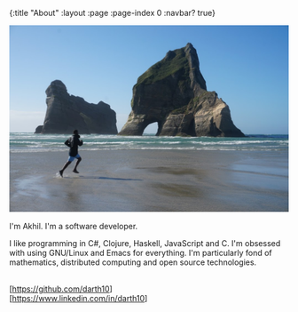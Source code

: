 {:title "About"
 :layout :page
 :page-index 0
 :navbar? true}

<img src="about/me.jpg" class="center-block photo"/>
<br>

I'm Akhil. I'm a software developer.

I like programming in C#, Clojure, Haskell, JavaScript and C.
I'm obsessed with using GNU/Linux and Emacs for everything.
I'm particularly fond of mathematics, distributed computing and open source technologies.

<br>

<div>
[<a href="https://github.com/darth10" target="_blank">https://github.com/darth10</a>]
</div>
<div>
[<a href="https://www.linkedin.com/in/darth10" target="_blank">https://www.linkedin.com/in/darth10</a>]
</div>
